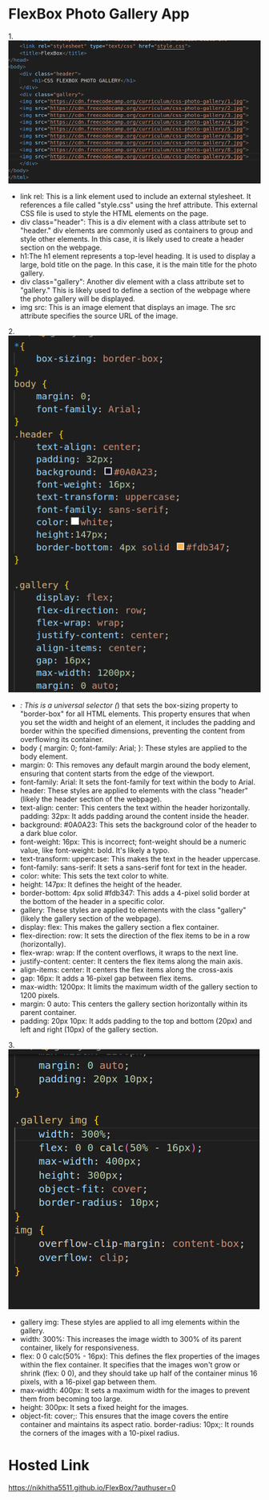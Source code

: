 # FlexBox Photo Gallery App
1.![first](s3.png)
* link rel: This is a link element used to include an external stylesheet. It references a file called "style.css" using the href attribute. This external CSS file is used to style the HTML elements on the page.
* div class="header": This is a div element with a class attribute set to "header." div elements are commonly used as containers to group and style other elements. In this case, it is likely used to create a header section on the webpage.
* h1:The h1 element represents a top-level heading. It is used to display a large, bold title on the page. In this case, it is the main title for the photo gallery.
* div class="gallery": Another div element with a class attribute set to "gallery." This is likely used to define a section of the webpage where the photo gallery will be displayed.
* img src: This is an image element that displays an image. The src attribute specifies the source URL of the image.

2.![second](s1.png)

* *: This is a universal selector (*) that sets the box-sizing property to "border-box" for all HTML elements. This property ensures that when you set the width and height of an element, it includes the padding and border within the specified dimensions, preventing the content from overflowing its container.
* body { margin: 0; font-family: Arial; }: These styles are applied to the body element.
* margin: 0: This removes any default margin around the body element, ensuring that content starts from the edge of the viewport.
* font-family: Arial: It sets the font-family for text within the body to Arial.
* header: These styles are applied to elements with the class "header" (likely the header section of the webpage).
* text-align: center: This centers the text within the header horizontally.
padding: 32px: It adds padding around the content inside the header.
* background: #0A0A23: This sets the background color of the header to a dark blue color.
* font-weight: 16px: This is incorrect; font-weight should be a numeric value, like font-weight: bold. It's likely a typo.
* text-transform: uppercase: This makes the text in the header uppercase.
* font-family: sans-serif: It sets a sans-serif font for text in the header.
* color: white: This sets the text color to white.
* height: 147px: It defines the height of the header.
* border-bottom: 4px solid #fdb347: This adds a 4-pixel solid border at the bottom of the header in a specific color.
* gallery: These styles are applied to elements with the class "gallery" (likely the gallery section of the webpage).
* display: flex: This makes the gallery section a flex container.
* flex-direction: row: It sets the direction of the flex items to be in a row (horizontally).
* flex-wrap: wrap: If the content overflows, it wraps to the next line.
* justify-content: center: It centers the flex items along the main axis.
* align-items: center: It centers the flex items along the cross-axis
* gap: 16px: It adds a 16-pixel gap between flex items.
* max-width: 1200px: It limits the maximum width of the gallery section to 1200 pixels.
* margin: 0 auto: This centers the gallery section horizontally within its parent container.
* padding: 20px 10px: It adds padding to the top and bottom (20px) and left and right (10px) of the gallery section.

3.![third](s2.png)

* gallery img: These styles are applied to all img elements within the gallery.
* width: 300%: This increases the image width to 300% of its parent container, likely for responsiveness.
* flex: 0 0 calc(50% - 16px): This defines the flex properties of the images within the flex container. It specifies that the images won't grow or shrink (flex: 0 0), and they should take up half of the container minus 16 pixels, with a 16-pixel gap between them.
* max-width: 400px: It sets a maximum width for the images to prevent them from becoming too large.
* height: 300px: It sets a fixed height for the images.
* object-fit: cover;: This ensures that the image covers the entire container and maintains its aspect ratio.
border-radius: 10px;: It rounds the corners of the images with a 10-pixel radius.


# Hosted Link
 https://nikhitha5511.github.io/FlexBox/?authuser=0
